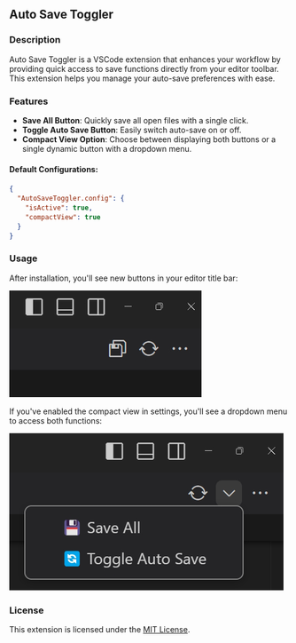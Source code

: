 ## Auto Save Toggler

### Description

Auto Save Toggler is a VSCode extension that enhances your workflow by providing quick access to save functions directly from your editor toolbar. This extension helps you manage your auto-save preferences with ease.

### Features

- **Save All Button**: Quickly save all open files with a single click.
- **Toggle Auto Save Button**: Easily switch auto-save on or off.
- **Compact View Option**: Choose between displaying both buttons or a single dynamic button with a dropdown menu.

#### Default Configurations:

```json
{
  "AutoSaveToggler.config": {
    "isActive": true,
    "compactView": true
  }
}
```

### Usage

After installation, you'll see new buttons in your editor title bar:

![second image](media/2.jpg)

If you've enabled the compact view in settings, you'll see a dropdown menu to access both functions:

![first image](media/1.jpg)

### License

This extension is licensed under the [MIT License](LICENSE).
